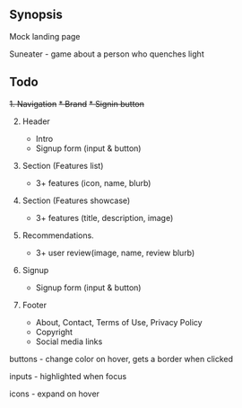 ## Synopsis

Mock landing page

Suneater - game about a person who quenches light

## Todo

~~1. Navigation~~
    ~~* Brand~~
    ~~* Signin button~~

2. Header
    * Intro
    * Signup form (input & button)

3. Section (Features list)
    * 3+ features (icon, name, blurb)

4. Section (Features showcase)
    * 3+ features (title, description, image)

5. Recommendations.
    * 3+ user review(image, name, review blurb)

6. Signup
    * Signup form (input &  button)

7. Footer
    * About, Contact, Terms of Use, Privacy Policy
    * Copyright
    * Social media links

buttons - change color on hover, gets a border when clicked

inputs - highlighted when focus

icons - expand on hover
